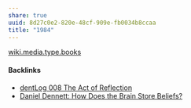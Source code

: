 ```yaml
---
share: true
uuid: 8d27c0e2-820e-48cf-909e-fb0034b8ccaa
title: "1984"
---
```

[wiki.media.type.books](../a3a80e28-c537-4091-a06f-3d20f44ec6a2)


#### Backlinks

* [dentLog 008 The Act of Reflection](/f1eb3c79-bba7-4ed4-8278-e59a1456ccc1)
* [Daniel Dennett: How Does the Brain Store Beliefs?](/072dd632-729b-4e18-9a48-5df256881d68)